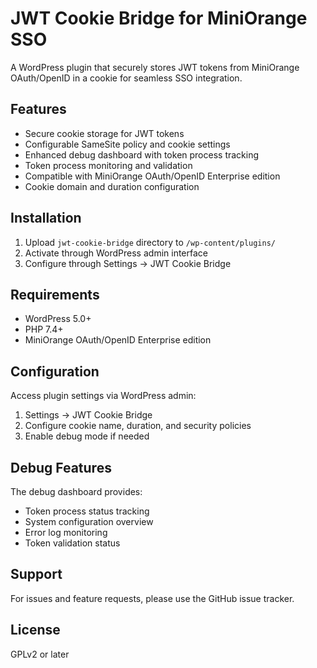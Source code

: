# JWT Cookie Bridge for MiniOrange SSO

A WordPress plugin that securely stores JWT tokens from MiniOrange OAuth/OpenID in a cookie for seamless SSO integration.

## Features

- Secure cookie storage for JWT tokens
- Configurable SameSite policy and cookie settings
- Enhanced debug dashboard with token process tracking
- Token process monitoring and validation
- Compatible with MiniOrange OAuth/OpenID Enterprise edition
- Cookie domain and duration configuration

## Installation

1. Upload `jwt-cookie-bridge` directory to `/wp-content/plugins/`
2. Activate through WordPress admin interface
3. Configure through Settings → JWT Cookie Bridge

## Requirements

- WordPress 5.0+
- PHP 7.4+
- MiniOrange OAuth/OpenID Enterprise edition

## Configuration

Access plugin settings via WordPress admin:
1. Settings → JWT Cookie Bridge
2. Configure cookie name, duration, and security policies
3. Enable debug mode if needed

## Debug Features

The debug dashboard provides:
- Token process status tracking
- System configuration overview
- Error log monitoring
- Token validation status

## Support

For issues and feature requests, please use the GitHub issue tracker.

## License

GPLv2 or later